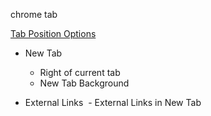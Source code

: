 
chrome tab

[Tab Position Options]()

- New Tab
  - Right of current tab
  - New Tab Background
  
- External Links
  - External Links in New Tab


